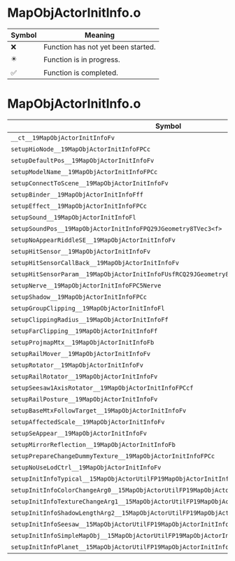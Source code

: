 # MapObjActorInitInfo.o
| Symbol | Meaning 
| ------------- | ------------- 
| :x: | Function has not yet been started. 
| :eight_pointed_black_star: | Function is in progress. 
| :white_check_mark: | Function is completed. 


# MapObjActorInitInfo.o
| Symbol | Decompiled? |
| ------------- | ------------- |
| `__ct__19MapObjActorInitInfoFv` | :white_check_mark: |
| `setupHioNode__19MapObjActorInitInfoFPCc` | :white_check_mark: |
| `setupDefaultPos__19MapObjActorInitInfoFv` | :white_check_mark: |
| `setupModelName__19MapObjActorInitInfoFPCc` | :white_check_mark: |
| `setupConnectToScene__19MapObjActorInitInfoFv` | :white_check_mark: |
| `setupBinder__19MapObjActorInitInfoFff` | :white_check_mark: |
| `setupEffect__19MapObjActorInitInfoFPCc` | :white_check_mark: |
| `setupSound__19MapObjActorInitInfoFl` | :white_check_mark: |
| `setupSoundPos__19MapObjActorInitInfoFPQ29JGeometry8TVec3<f>` | :white_check_mark: |
| `setupNoAppearRiddleSE__19MapObjActorInitInfoFv` | :white_check_mark: |
| `setupHitSensor__19MapObjActorInitInfoFv` | :white_check_mark: |
| `setupHitSensorCallBack__19MapObjActorInitInfoFv` | :x: |
| `setupHitSensorParam__19MapObjActorInitInfoFUsfRCQ29JGeometry8TVec3<f>` | :x: |
| `setupNerve__19MapObjActorInitInfoFPC5Nerve` | :x: |
| `setupShadow__19MapObjActorInitInfoFPCc` | :x: |
| `setupGroupClipping__19MapObjActorInitInfoFl` | :x: |
| `setupClippingRadius__19MapObjActorInitInfoFf` | :x: |
| `setupFarClipping__19MapObjActorInitInfoFf` | :x: |
| `setupProjmapMtx__19MapObjActorInitInfoFb` | :x: |
| `setupRailMover__19MapObjActorInitInfoFv` | :x: |
| `setupRotator__19MapObjActorInitInfoFv` | :x: |
| `setupRailRotator__19MapObjActorInitInfoFv` | :x: |
| `setupSeesaw1AxisRotator__19MapObjActorInitInfoFPCcf` | :x: |
| `setupRailPosture__19MapObjActorInitInfoFv` | :x: |
| `setupBaseMtxFollowTarget__19MapObjActorInitInfoFv` | :x: |
| `setupAffectedScale__19MapObjActorInitInfoFv` | :x: |
| `setupSeAppear__19MapObjActorInitInfoFv` | :x: |
| `setupMirrorReflection__19MapObjActorInitInfoFb` | :x: |
| `setupPrepareChangeDummyTexture__19MapObjActorInitInfoFPCc` | :x: |
| `setupNoUseLodCtrl__19MapObjActorInitInfoFv` | :x: |
| `setupInitInfoTypical__15MapObjActorUtilFP19MapObjActorInitInfoPCc` | :x: |
| `setupInitInfoColorChangeArg0__15MapObjActorUtilFP19MapObjActorInitInfoRC12JMapInfoIter` | :x: |
| `setupInitInfoTextureChangeArg1__15MapObjActorUtilFP19MapObjActorInitInfoRC12JMapInfoIter` | :x: |
| `setupInitInfoShadowLengthArg2__15MapObjActorUtilFP19MapObjActorInitInfoRC12JMapInfoIter` | :x: |
| `setupInitInfoSeesaw__15MapObjActorUtilFP19MapObjActorInitInfoRC12JMapInfoIterPCcf` | :x: |
| `setupInitInfoSimpleMapObj__15MapObjActorUtilFP19MapObjActorInitInfo` | :x: |
| `setupInitInfoPlanet__15MapObjActorUtilFP19MapObjActorInitInfo` | :x: |
